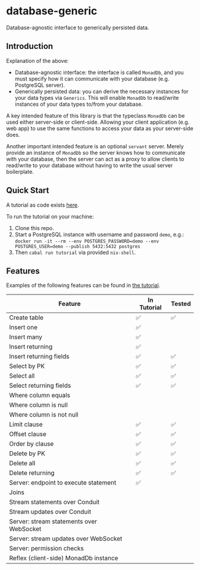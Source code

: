 # database-generic

Database-agnostic interface to generically persisted data.

## Introduction

Explanation of the above:
- Database-agnostic interface: the interface is called `MonadDb`, and you must
  specify how it can communicate with your database (e.g. PostgreSQL server).
- Generically persisted data: you can derive the necessary instances for your
  data types via `Generics`. This will enable `MonadDb` to read/write instances
  of your data types to/from your database.

A key intended feature of this library is that the typeclass `MonadDb` can be
used either server-side or client-side. Allowing your client application (e.g.
web app) to use the same functions to access your data as your server-side does.

Another important intended feature is an optional `servant` server. Merely
provide an instance of `MonadDb` so the server knows how to communicate with
your database, then the server can act as a proxy to allow clients to read/write
to your database without having to write the usual server boilerplate.

## Quick Start

A tutorial as code exists [here](tutorial/tutorial/Main.hs).

To run the tutorial on your machine:
1. Clone this repo.
2. Start a PostgreSQL instance with username and password `demo`, e.g.:
  `docker run -it --rm --env POSTGRES_PASSWORD=demo --env POSTGRES_USER=demo --publish 5432:5432 postgres`
3. Then `cabal run tutorial` via provided `nix-shell`.

## Features

Examples of the following features can be found in [the
tutorial](tutorial/tutorial/Main.hs).

| Feature                                  | In Tutorial | Tested |
|------------------------------------------|-------------|--------|
| Create table                             | ✅          | ✅     |
| Insert one                               | ✅          |        |
| Insert many                              | ✅          |        |
| Insert returning                         | ✅          |        |
| Insert returning fields                  | ✅          | ✅     |
| Select by PK                             | ✅          | ✅     |
| Select all                               | ✅          | ✅     |
| Select returning fields                  | ✅          | ✅     |
| Where column equals                      |             |        |
| Where column is null                     |             |        |
| Where column is not null                 |             |        |
| Limit clause                             | ✅          | ✅     |
| Offset clause                            | ✅          | ✅     |
| Order by clause                          | ✅          | ✅     |
| Delete by PK                             | ✅          | ✅     |
| Delete all                               | ✅          | ✅     |
| Delete returning                         | ✅          | ✅     |
| Server: endpoint to execute statement    | ✅          |        |
| Joins                                    |             |        |
| Stream statements over Conduit           |             |        |
| Stream updates over Conduit              |             |        |
| Server: stream statements over WebSocket |             |        |
| Server: stream updates over WebSocket    |             |        |
| Server: permission checks                |             |        |
| Reflex (client-side) MonadDb instance    |             |        |
